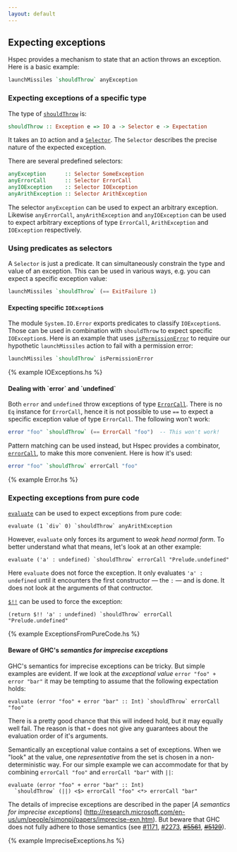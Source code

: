```yaml
---
layout: default
---
```


## Expecting exceptions

Hspec provides a mechanism to state that an action throws an exception.  Here
is a basic example:

```haskell
launchMissiles `shouldThrow` anyException
```

### Expecting exceptions of a specific type

The type of [`shouldThrow`][v:shouldThrow] is:

```haskell
shouldThrow :: Exception e => IO a -> Selector e -> Expectation
```

It takes an `IO` action and a [`Selector`][t:Selector].  The `Selector`
describes the precise nature of the expected exception.

There are several predefined selectors:

```haskell
anyException      :: Selector SomeException
anyErrorCall      :: Selector ErrorCall
anyIOException    :: Selector IOException
anyArithException :: Selector ArithException
```

The selector `anyException` can be used to expect an arbitrary exception.
Likewise `anyErrorCall`, `anyArithException` and `anyIOException` can be used
to expect arbitrary exceptions of type `ErrorCall`, `ArithException` and
`IOException` respectively.


### Using predicates as selectors

A `Selector` is just a predicate.  It can simultaneously constrain the type and
value of an exception.  This can be used in various ways, e.g. you can expect a
specific exception value:

```haskell
launchMissiles `shouldThrow` (== ExitFailure 1)
```

#### Expecting specific `IOException`s

The module `System.IO.Error` exports predicates to classify `IOException`s.
Those can be used in combination with `shouldThrow` to expect specific
`IOException`s.  Here is an example that uses
[`isPermissionError`][v:isPermissionError] to require our hypothetic
`launchMissiles` action to fail with a permission error:

```haskell
launchMissiles `shouldThrow` isPermissionError
```

{% example IOExceptions.hs %}

#### Dealing with \`error\` and \`undefined\`

Both `error` and `undefined` throw exceptions of type
[`ErrorCall`][t:ErrorCall].
There is no `Eq` instance for `ErrorCall`, hence it is not possible to use `==`
to expect a specific exception value of type `ErrorCall`.  The following won't
work:

```haskell
error "foo" `shouldThrow` (== ErrorCall "foo")  -- This won't work!
```

Pattern matching can be used instead, but Hspec provides a combinator,
[`errorCall`][v:errorCall], to make this more convenient.  Here is how it's
used:

```haskell
error "foo" `shouldThrow` errorCall "foo"
```

{% example Error.hs %}

### Expecting exceptions from pure code

[`evaluate`][v:evaluate] can be used to expect exceptions from pure code:

```hspec
evaluate (1 `div` 0) `shouldThrow` anyArithException
```

However, `evaluate` only forces its argument to _weak head normal form_.  To
better understand what that means, let's look at an other example:

```hspec
evaluate ('a' : undefined) `shouldThrow` errorCall "Prelude.undefined"
```

Here `evaluate` does not force the exception.  It only evaluates `'a' :
undefined` until it encounters the first constructor &mdash; the `:` &mdash; and is done.
It does not look at the arguments of that contructor.

[`$!!`][v:deep-apply] can be used to force the exception:

```hspec
(return $!! 'a' : undefined) `shouldThrow` errorCall "Prelude.undefined"
```

{% example ExceptionsFromPureCode.hs %}

#### Beware of GHC's _semantics for imprecise exceptions_

GHC's semantics for imprecise exceptions can be tricky.  But simple examples
are evident.  If we look at the _exceptional value_ `error "foo" + error "bar"` it may
be tempting to assume that the following expectation holds:

```hspec
evaluate (error "foo" + error "bar" :: Int) `shouldThrow` errorCall "foo"
```

There is a pretty good chance that this will indeed hold, but it may equally
well fail.  The reason is that `+` does not give any guarantees about the
evaluation order of it's arguments.

Semantically an exceptional value contains a set of exceptions.  When we "look"
at the value, one _representative_ from the set is chosen in a
non-deterministic way.
For our simple example we can accommodate for that by combining `errorCall
"foo"` and `errorCall "bar"` with `||`:

```hspec
evaluate (error "foo" + error "bar" :: Int)
  `shouldThrow` (||) <$> errorCall "foo" <*> errorCall "bar"
```

The details of imprecise exceptions are described in the paper
[_A semantics for imprecise exceptions_]
(http://research.microsoft.com/en-us/um/people/simonpj/papers/imprecise-exn.htm).
But beware that GHC does not fully adhere to those semantics (see
[#1171](http://hackage.haskell.org/trac/ghc/ticket/1171),
[#2273](http://hackage.haskell.org/trac/ghc/ticket/2273),
<del>[#5561](http://hackage.haskell.org/trac/ghc/ticket/5561)</del>,
<del>[#5129](http://hackage.haskell.org/trac/ghc/ticket/5129)</del>).

{% example ImpreciseExceptions.hs %}



[t:Selector]:    http://hackage.haskell.org/packages/archive/hspec-expectations/latest/doc/html/Test-Hspec-Expectations.html#t:Selector
[v:shouldThrow]: http://hackage.haskell.org/packages/archive/hspec-expectations/latest/doc/html/Test-Hspec-Expectations.html#v:shouldThrow
[v:errorCall]:   http://hackage.haskell.org/packages/archive/hspec-expectations/latest/doc/html/Test-Hspec-Expectations.html#v:errorCall

[v:evaluate]: http://hackage.haskell.org/packages/archive/base/latest/doc/html/Control-Exception.html#v:evaluate
[t:ErrorCall]:http://hackage.haskell.org/packages/archive/base/latest/doc/html/Control-Exception.html#t:ErrorCall

[v:isPermissionError]: http://hackage.haskell.org/packages/archive/base/latest/doc/html/System-IO-Error.html#v:isPermissionError

[v:deep-apply]:  http://hackage.haskell.org/packages/archive/deepseq/latest/doc/html/Control-DeepSeq.html#v:-36--33--33-
